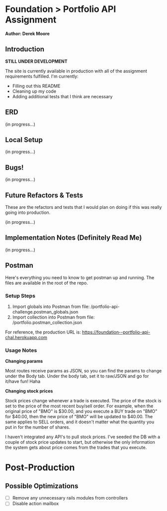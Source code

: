 # Foundation > Portfolio API Assignment

**Author: Derek Moore**

## Introduction

**STILL UNDER DEVELOPMENT**

The site is currently available in production with all of the assignment requirements
fulfilled. I'm currently:
- Filling out this README
- Cleaning up my code
- Adding additional tests that I think are necessary

## ERD

(in progress...)

## Local Setup

(in progress...)

## Bugs!

(in progress...)

## Future Refactors & Tests

These are the refactors and tests that I would plan on doing if this was really going into
production.

(in progress...)


## Implementation Notes (Definitely Read Me)

(in progress...)


## Postman

Here's everything you need to know to get postman up and running. The files are available
in the root of the repo.

### Setup Steps

1. Import globals into Postman from file: /portfolio-api-challenge.postman_globals.json
2. Import collection into Postman from file: /portfolio.postman_collection.json

For reference, the production URL is: https://foundation--portfolio-api-chal.herokuapp.com

### Usage Notes

**Changing params**

Most routes receive params as JSON, so you can find the params to change under the
Body tab. Under the body tab, set it to raw/JSON and go for it/have fun! Haha

**Changing stock prices**

Stock prices change whenever a trade is executed. The price of the stock is set to the price
of the most recent buy/sell order. For example, when the original price of "BMO" is $30.00,
and you execute a BUY trade on "BMO" for $40.00, then the new price of "BMO" will be updated
to $40.00. The same applies to SELL orders, and it doesn't matter what the quantity you put
in for the number of shares.

I haven't integrated any API's to pull stock prices. I've seeded the DB with a couple
of stock price updates to start, but otherwise the only information the system gets about
price comes from the trades that you execute.

# Post-Production

## Possible Optimizations
- [ ] Remove any unnecessary rails modules from controllers
- [ ] Disable action mailbox
